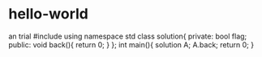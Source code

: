 # hello-world
an trial
#include<iostream>
using namespace std
   class solution{
    private:
     bool flag;
    public:
     void back(){
     return 0;
  }
  };
  int main(){
  solution A;
  A.back;
  return 0;
  }
